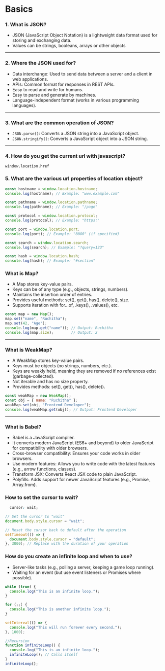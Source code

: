 # Basics
### 1. What is JSON?
- JSON (JavaScript Object Notation) is a lightweight data format used for storing and exchanging data.
- Values can be strings, booleans, arrays or other objects

---

### 2. Where the JSON used for?
- Data interchange: Used to send data between a server and a client in web applications.
- APIs: Common format for responses in REST APIs.
- Easy to read and write for humans.
- Easy to parse and generate by machines.
- Language-independent format (works in various programming languages).
  
---

### 3. What are the common operation of JSON?
- `JSON.parse()`: Converts a JSON string into a JavaScript object.
- `JSON.stringify()`: Converts a JavaScript object into a JSON string.

---

### 4. How do you get the current url with javascript?
```window.location.href```

### 5. What are the various url properties of location object?
```js
const hostname = window.location.hostname;
console.log(hostname); // Example: "www.example.com"

const pathname = window.location.pathname;
console.log(pathname); // Example: "/page"

const protocol = window.location.protocol;
console.log(protocol); // Example: "https:"

const port = window.location.port;
console.log(port); // Example: "8080" (if specified)

const search = window.location.search;
console.log(search); // Example: "?query=123"

const hash = window.location.hash;
console.log(hash); // Example: "#section"
```

### What is Map?
- A Map stores key-value pairs.
- Keys can be of any type (e.g., objects, strings, numbers).
- Maintains the insertion order of entries.
- Provides useful methods: set(), get(), has(), delete(), size.
- Supports iteration with for...of, .keys(), .values(), etc.

```jsx
const map = new Map();
map.set("name", "Ruchitha");
map.set(42, "Age");
console.log(map.get("name")); // Output: Ruchitha
console.log(map.size);        // Output: 2
```
---
### What is WeakMap?
- A WeakMap stores key-value pairs.
- Keys must be objects (no strings, numbers, etc.).
- Keys are weakly held, meaning they are removed if no references exist (garbage-collected).
- Not iterable and has no size property.
- Provides methods: set(), get(), has(), delete().
```js
const weakMap = new WeakMap();
const obj = { name: "Ruchitha" };
weakMap.set(obj, "Frontend Developer");
console.log(weakMap.get(obj)); // Output: Frontend Developer
```
---

### What is Babel?
- Babel is a JavaScript compiler.
- It converts modern JavaScript (ES6+ and beyond) to older JavaScript for compatibility with older browsers.
- Cross-browser compatibility: Ensures your code works in older browsers.
- Use modern features: Allows you to write code with the latest features (e.g., arrow functions, classes).
- Transform JSX: Converts React JSX code to plain JavaScript.
- Polyfills: Adds support for newer JavaScript features (e.g., Promise, Array.from).

### How to set the cursor to wait?
```css
  cursor: wait;
```

```js
// Set the cursor to "wait"
document.body.style.cursor = "wait";

// Reset the cursor back to default after the operation
setTimeout(() => {
  document.body.style.cursor = "default";
}, 3000); // Replace with the duration of your operation
```

### How do you create an infinite loop and when to use?
- Server-like tasks (e.g., polling a server, keeping a game loop running).
- Waiting for an event (but use event listeners or Promises where possible).
```js
while (true) {
  console.log("This is an infinite loop.");
}

for (;;) {
  console.log("This is another infinite loop.");
}

setInterval(() => {
  console.log("This will run forever every second.");
}, 1000);

//Recursion
function infiniteLoop() {
  console.log("This is an infinite loop.");
  infiniteLoop(); // Calls itself
}
infiniteLoop();
```






